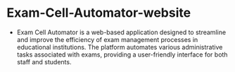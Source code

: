 # Exam-Cell-Automator-website
* Exam Cell Automator is a web-based application designed to streamline and improve the efficiency of exam management processes in educational institutions. The platform automates various administrative tasks associated with exams, providing a user-friendly interface for both staff and students.
